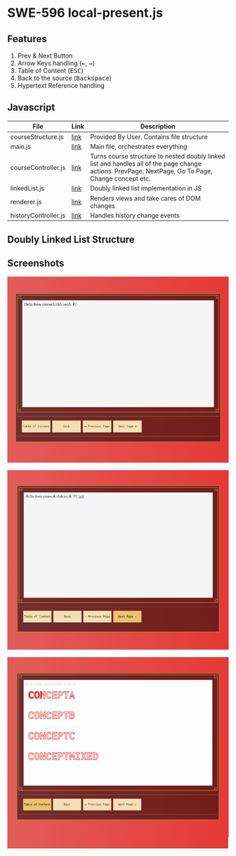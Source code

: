 # SWE-596 local-present.js

## Features 
1. Prev & Next Button
1. Arrow Keys handling (<kbd>&#8592;</kbd>, <kbd>&#8594;</kbd>)
1. Table of Content (<kbd>ESC</kbd>)
1. Back to the source (<kbd>Backspace</kbd>)
1. Hypertext Reference handling 


## Javascript

| File                 | Link                                                                                                         | Description |
|----------------------|--------------------------------------------------------------------------------------------------------------|-------------|
| courseStructure.js   | [link](https://github.com/gorkemyontem/SWE-596-local-present.js/blob/main/js/courseController.js)            | Provided By User. Contains file structure            |
| main.js              | [link](https://github.com/gorkemyontem/SWE-596-local-present.js/blob/main/js/main.js)                        | Main file, orchestrates everything             |
| courseController.js  | [link](https://github.com/gorkemyontem/SWE-596-local-present.js/blob/main/js/courseController.js)            | Turns course structure to nested doubly linked list and handles all of the page change actions. PrevPage, NextPage, Go To Page, Change concept etc.              |
| linkedList.js        | [link](https://github.com/gorkemyontem/SWE-596-local-present.js/blob/main/js/linkedList.js)                  | Doubly linked list implementation in JS              |
| renderer.js          | [link](https://github.com/gorkemyontem/SWE-596-local-present.js/blob/main/js/renderer.js)                    | Renders views and take cares of DOM changes            |
| historyController.js | [link](https://github.com/gorkemyontem/SWE-596-local-present.js/blob/main/js/historyController.js)           | Handles history change events             |

## Doubly Linked List Structure 

## Screenshots
![](https://github.com/gorkemyontem/SWE-596-local-present.js/blob/main/docs/first-page.png "First Page")

![](https://github.com/gorkemyontem/SWE-596-local-present.js/blob/main/docs/second-page.png "Second Page")

![](https://github.com/gorkemyontem/SWE-596-local-present.js/blob/main/docs/toc-overlay.png "ToC Overlay Page")
